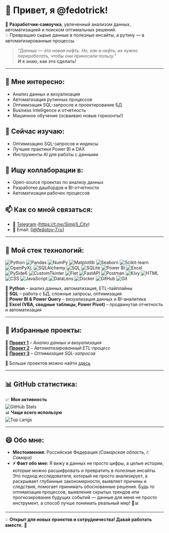 # 👋 Привет, я @fedotrick!  

🚀 **Разработчик-самоучка**, увлеченный анализом данных, автоматизацией и поиском оптимальных решений.  
💡 Превращаю сырые данные в полезные инсайты, а рутину — в автоматизированные процессы.  

> _"Данные — это новая нефть. Но, как и нефть, их нужно переработать, чтобы они приносили пользу."_  
> **И я знаю, как это сделать!**  

---

## 👀 Мне интересно:
- Анализ данных и визуализация  
- Автоматизация рутинных процессов  
- Оптимизация SQL-запросов и проектирование БД  
- Business Intelligence и отчетность  
- Машинное обучение (осваиваю новые горизонты!)  

## 🌱 Сейчас изучаю:
- Оптимизацию SQL-запросов и индексы  
- Лучшие практики Power BI и DAX  
- Инструменты AI для работы с данными  

## 💞️ Ищу коллаборации в:
- Open-source проектах по анализу данных  
- Разработке дашбордов и BI-отчетности  
- Автоматизации рабочих процессов  

## 📫 Как со мной связаться:
- 📝 [Telegram](#) *(https://t.me/Simp1i_City)*  
- 📧 Email: [i@fedotov-7.ru]  

---

## 🔧 Мой стек технологий:
![Python](https://img.shields.io/badge/Python-3776AB?style=for-the-badge&logo=python&logoColor=white)
![Pandas](https://img.shields.io/badge/Pandas-150458?style=for-the-badge&logo=pandas&logoColor=white)
![NumPy](https://img.shields.io/badge/NumPy-013243?style=for-the-badge&logo=numpy&logoColor=white)
![Matplotlib](https://img.shields.io/badge/Matplotlib-008080?style=for-the-badge)
![Seaborn](https://img.shields.io/badge/Seaborn-3C4257?style=for-the-badge)
![Scikit-learn](https://img.shields.io/badge/Scikit--Learn-F7931E?style=for-the-badge&logo=scikitlearn&logoColor=white)
![OpenPyXL](https://img.shields.io/badge/OpenPyXL-3776AB?style=for-the-badge&logo=python&logoColor=white)
![SQLAlchemy](https://img.shields.io/badge/SQLAlchemy-CCA972?style=for-the-badge)
![SQL](https://img.shields.io/badge/SQL-4479A1?style=for-the-badge&logo=postgresql&logoColor=white)
![SQLite](https://img.shields.io/badge/SQLite-003B57?style=for-the-badge&logo=sqlite&logoColor=white)
![Power BI](https://img.shields.io/badge/PowerBI-F2C811?style=for-the-badge&logo=powerbi&logoColor=black)
![Excel](https://img.shields.io/badge/Excel-217346?style=for-the-badge&logo=microsoft-excel&logoColor=white)
![PySide6](https://img.shields.io/badge/PySide6-41B7D7?style=for-the-badge&logo=python&logoColor=white)
![CustomTkinter](https://img.shields.io/badge/CustomTkinter-3776AB?style=for-the-badge&logo=python&logoColor=white)
![Flet](https://img.shields.io/badge/Flet-02569B?style=for-the-badge)
![FastAPI](https://img.shields.io/badge/FastAPI-009688?style=for-the-badge&logo=fastapi&logoColor=white)
![Postman](https://img.shields.io/badge/Postman-FF6C37?style=for-the-badge&logo=postman&logoColor=white)
![Kivy](https://img.shields.io/badge/Kivy-32CD32?style=for-the-badge&logo=kivy&logoColor=white)
![HTML](https://img.shields.io/badge/HTML-E34F26?style=for-the-badge&logo=html5&logoColor=white)
![CSS](https://img.shields.io/badge/CSS-1572B6?style=for-the-badge&logo=css3&logoColor=white)
![JavaScript](https://img.shields.io/badge/JavaScript-F7DF1E?style=for-the-badge&logo=javascript&logoColor=black)
![DataLens](https://img.shields.io/badge/Yandex%20DataLens-FFCC00?style=for-the-badge&logo=yandex&logoColor=black)
![Docker](https://img.shields.io/badge/Docker-2496ED?style=for-the-badge&logo=docker&logoColor=white)
![GitHub](https://img.shields.io/badge/GitHub-181717?style=for-the-badge&logo=github&logoColor=white)
![Git](https://img.shields.io/badge/Git-F05032?style=for-the-badge&logo=git&logoColor=white)


🔹 **Python** – анализ данных, автоматизация, ETL-пайплайны  
🔹 **SQL** – работа с БД, сложные запросы, оптимизация  
🔹 **Power BI & Power Query** – визуализация данных и BI-аналитика  
🔹 **Excel (VBA, сводные таблицы, Power Pivot)** – продвинутая отчетность и автоматизация  

---

## 📌 Избранные проекты:
🔹 **[Проект 1](https://github.com/fedotrick/repository1)** – *Анализ данных и визуализация*  
🔹 **[Проект 2](https://github.com/fedotrick/repository2)** – *Автоматизированный ETL-процесс*  
🔹 **[Проект 3](https://github.com/fedotrick/repository3)** – *Оптимизация SQL-запросов*  

📂 Больше проектов можно найти [здесь](https://github.com/fedotrick?tab=repositories)  

---

## 📊 GitHub статистика:
📈 **Моя активность**  
![GitHub Stats](https://github-readme-stats.vercel.app/api?username=fedotrick&show_icons=true&theme=tokyonight)  
📊 **Чаще всего использую**  
![Top Langs](https://github-readme-stats.vercel.app/api/top-langs/?username=fedotrick&layout=compact&theme=tokyonight)  

---

## 😄 Обо мне:
- **Местоимения:** Российская Федерация *(Самарская область, г. Самара)*  
- **⚡ Факт обо мне:** Я вижу в данных не просто цифры, а целые истории, которые можно расшифровать и превратить в полезные инсайты.
Это подход исследователя, который не просто анализирует, а раскрывает глубинные закономерности, выявляет причины и следствия, 
помогает принимать обоснованные решения. Будь то оптимизация процессов, выявление скрытых трендов или прогнозирование будущих событий — 
данные для меня не просто инструмент, а способ лучше понимать реальный мир! 🚀📊  

---

💡 **Открыт для новых проектов и сотрудничества! Давай работать вместе.** 🚀  
